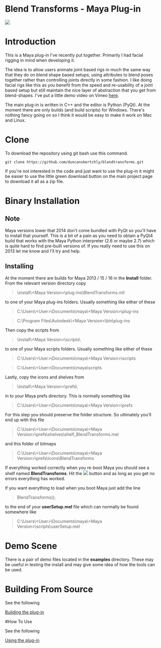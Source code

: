 # Blend Transforms - Maya Plug-in

![](./images/Banner.png)

# Introduction

This is a Maya plug-in I've recently put together. Primarily I had facial rigging in mind when developing it.

The idea is to allow users animate joint based rigs in much the same way that they do on blend shape based setups, using attributes to blend poses together rather than controlling joints directly in some fashion. I like doing facial rigs like this as you benefit from the speed and re-usability of a joint based setup but still maintain the nice layer of abstraction that you get from blend-shapes. I've put a little demo video on Vimeo [here](https://vimeo.com/169994314).

The main plug-in is written in C++ and the editor is Python (PyQt). At the moment there are only builds (and build scripts) for Windows. There's nothing fancy going on so I think it would be easy to make it work on Mac and Linux.

# Clone

To download the repository using git bash use this command.

    git clone https://github.com/duncanskertchly/blendtransforms.git
    
If you're not interested in the code and just want to use the plug-in it might be easier to use the little green download button on the main project page to download it all as a zip file.

# Binary Installation

## Note
Maya versions lower that 2014 don't come bundled with PyQt so you'll have to install that yourself. This is a bit of a pain as you need to obtain a PyQt4 build that works with the Maya Python interpreter (2.6 or maybe 2.7) which is quite hard to find pre-built versions of. If you really need to use this on 2013 let me know and I'll try and help.

## Installing

At the moment there are builds for Maya 2013 / 15 / 16 in the __Install__ folder. From the relevant version directory copy 

> \install\\\<Maya Version\>\plug-ins\BlendTransforms.mll

to one of your Maya plug-ins folders. Usually something like either of these

> C:\Users\\\<User\>\Documents\maya\\\<Maya Version\>\plug-ins

> C:\Program Files\Autodesk\\\<Maya Version\>\bin\plug-ins

Then copy the scripts from

> \install\\\<Maya Version\>\scripts\

to one of your Maya scripts folders. Usually something like either of these

> C:\Users\\\<User\>\Documents\maya\\\<Maya Version\>\scripts

> C:\Users\\\<User\>\Documents\maya\scripts

Lastly, copy the icons and shelves from

> \install\\\<Maya Version\>\prefs\

in to your Maya prefs directory. This is normally something like

> C:\Users\\\<User\>\Documents\maya\\\<Maya Version\>\prefs

For this step you should preserve the folder structure. So ultimately you'll end up with this file

> C:\Users\\\<User\>\Documents\maya\\\<Maya Version\>\prefs\shelves\shelf_BlendTransforms.mel

and this folder of bitmaps

> C:\Users\\\<User\>\Documents\maya\\\<Maya Version\>\prefs\icons\BlendTransforms

If everything worked correctly when you re-boot Maya you should see a shelf named __BlendTransforms__. Hit the ![](./prefs/icons/BlendTransforms/source.bmp) button and as long as you get no errors everything has worked.

If you want everything to load when you boot Maya just add the line

> BlendTransforms();

to the end of your __userSetup.mel__ file which can normally be found somewhere like

> C:\Users\\\<User\>\Documents\maya\\\<Maya Version\>\scripts\userSetup.mel

# Demo Scene

There is a pair of demo files located in the __examples__ directory. These may be useful in testing the install and may give some idea of how the tools can be used.

# Building From Source

See the following

[Building the plug-in](./BUILDING.md)

#How To Use

See the following

[Using the plug-in](./USING.md)

